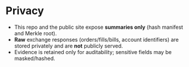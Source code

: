 # Privacy

- This repo and the public site expose **summaries only** (hash manifest and Merkle root).  
- **Raw** exchange responses (orders/fills/bills, account identifiers) are stored privately and are **not** publicly served.  
- Evidence is retained only for auditability; sensitive fields may be masked/hashed.
